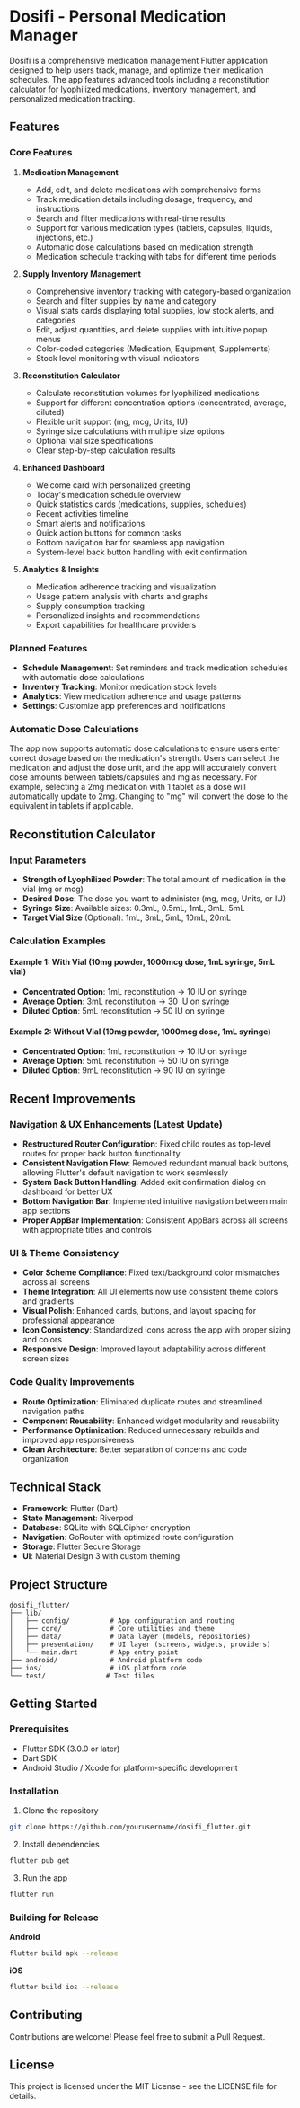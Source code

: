 # Dosifi - Personal Medication Manager

Dosifi is a comprehensive medication management Flutter application designed to help users track, manage, and optimize their medication schedules. The app features advanced tools including a reconstitution calculator for lyophilized medications, inventory management, and personalized medication tracking.

## Features

### Core Features
1. **Medication Management**
   - Add, edit, and delete medications with comprehensive forms
   - Track medication details including dosage, frequency, and instructions
   - Search and filter medications with real-time results
   - Support for various medication types (tablets, capsules, liquids, injections, etc.)
   - Automatic dose calculations based on medication strength
   - Medication schedule tracking with tabs for different time periods

2. **Supply Inventory Management**
   - Comprehensive inventory tracking with category-based organization
   - Search and filter supplies by name and category
   - Visual stats cards displaying total supplies, low stock alerts, and categories
   - Edit, adjust quantities, and delete supplies with intuitive popup menus
   - Color-coded categories (Medication, Equipment, Supplements)
   - Stock level monitoring with visual indicators

3. **Reconstitution Calculator**
   - Calculate reconstitution volumes for lyophilized medications
   - Support for different concentration options (concentrated, average, diluted)
   - Flexible unit support (mg, mcg, Units, IU)
   - Syringe size calculations with multiple size options
   - Optional vial size specifications
   - Clear step-by-step calculation results

4. **Enhanced Dashboard**
   - Welcome card with personalized greeting
   - Today's medication schedule overview
   - Quick statistics cards (medications, supplies, schedules)
   - Recent activities timeline
   - Smart alerts and notifications
   - Quick action buttons for common tasks
   - Bottom navigation bar for seamless app navigation
   - System-level back button handling with exit confirmation

5. **Analytics & Insights**
   - Medication adherence tracking and visualization
   - Usage pattern analysis with charts and graphs
   - Supply consumption tracking
   - Personalized insights and recommendations
   - Export capabilities for healthcare providers

### Planned Features
- **Schedule Management**: Set reminders and track medication schedules with automatic dose calculations
- **Inventory Tracking**: Monitor medication stock levels
- **Analytics**: View medication adherence and usage patterns
- **Settings**: Customize app preferences and notifications

### Automatic Dose Calculations
The app now supports automatic dose calculations to ensure users enter correct dosage based on the medication's strength. Users can select the medication and adjust the dose unit, and the app will accurately convert dose amounts between tablets/capsules and mg as necessary.
For example, selecting a 2mg medication with 1 tablet as a dose will automatically update to 2mg. Changing to "mg" will convert the dose to the equivalent in tablets if applicable.

## Reconstitution Calculator

### Input Parameters
- **Strength of Lyophilized Powder**: The total amount of medication in the vial (mg or mcg)
- **Desired Dose**: The dose you want to administer (mg, mcg, Units, or IU)
- **Syringe Size**: Available sizes: 0.3mL, 0.5mL, 1mL, 3mL, 5mL
- **Target Vial Size** (Optional): 1mL, 3mL, 5mL, 10mL, 20mL

### Calculation Examples

#### Example 1: With Vial (10mg powder, 1000mcg dose, 1mL syringe, 5mL vial)
- **Concentrated Option**: 1mL reconstitution → 10 IU on syringe
- **Average Option**: 3mL reconstitution → 30 IU on syringe
- **Diluted Option**: 5mL reconstitution → 50 IU on syringe

#### Example 2: Without Vial (10mg powder, 1000mcg dose, 1mL syringe)
- **Concentrated Option**: 1mL reconstitution → 10 IU on syringe
- **Average Option**: 5mL reconstitution → 50 IU on syringe
- **Diluted Option**: 9mL reconstitution → 90 IU on syringe

## Recent Improvements

### Navigation & UX Enhancements (Latest Update)
- **Restructured Router Configuration**: Fixed child routes as top-level routes for proper back button functionality
- **Consistent Navigation Flow**: Removed redundant manual back buttons, allowing Flutter's default navigation to work seamlessly
- **System Back Button Handling**: Added exit confirmation dialog on dashboard for better UX
- **Bottom Navigation Bar**: Implemented intuitive navigation between main app sections
- **Proper AppBar Implementation**: Consistent AppBars across all screens with appropriate titles and controls

### UI & Theme Consistency
- **Color Scheme Compliance**: Fixed text/background color mismatches across all screens
- **Theme Integration**: All UI elements now use consistent theme colors and gradients
- **Visual Polish**: Enhanced cards, buttons, and layout spacing for professional appearance
- **Icon Consistency**: Standardized icons across the app with proper sizing and colors
- **Responsive Design**: Improved layout adaptability across different screen sizes

### Code Quality Improvements
- **Route Optimization**: Eliminated duplicate routes and streamlined navigation paths
- **Component Reusability**: Enhanced widget modularity and reusability
- **Performance Optimization**: Reduced unnecessary rebuilds and improved app responsiveness
- **Clean Architecture**: Better separation of concerns and code organization

## Technical Stack

- **Framework**: Flutter (Dart)
- **State Management**: Riverpod
- **Database**: SQLite with SQLCipher encryption
- **Navigation**: GoRouter with optimized route configuration
- **Storage**: Flutter Secure Storage
- **UI**: Material Design 3 with custom theming

## Project Structure

```
dosifi_flutter/
├── lib/
│   ├── config/          # App configuration and routing
│   ├── core/            # Core utilities and theme
│   ├── data/            # Data layer (models, repositories)
│   ├── presentation/    # UI layer (screens, widgets, providers)
│   └── main.dart        # App entry point
├── android/             # Android platform code
├── ios/                 # iOS platform code
└── test/               # Test files
```

## Getting Started

### Prerequisites
- Flutter SDK (3.0.0 or later)
- Dart SDK
- Android Studio / Xcode for platform-specific development

### Installation

1. Clone the repository
```bash
git clone https://github.com/yourusername/dosifi_flutter.git
```

2. Install dependencies
```bash
flutter pub get
```

3. Run the app
```bash
flutter run
```

### Building for Release

**Android**
```bash
flutter build apk --release
```

**iOS**
```bash
flutter build ios --release
```

## Contributing

Contributions are welcome! Please feel free to submit a Pull Request.

## License

This project is licensed under the MIT License - see the LICENSE file for details.
